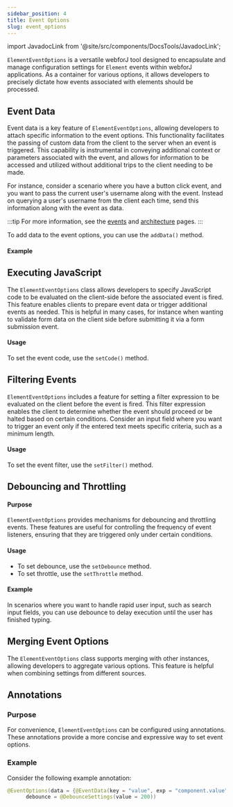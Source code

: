 ```yaml
---
sidebar_position: 4
title: Event Options
slug: event_options
---
```

<!-- sidebar_class_name: sidebar--item__hidden -->
import JavadocLink from '@site/src/components/DocsTools/JavadocLink';

<JavadocLink type="foundation" location="com/webforj/component/element/event/ElementEventOptions" top='true'/>

`ElementEventOptions` is a versatile webforJ tool designed to encapsulate and manage configuration settings for `Element` events within webforJ applications. As a container for various options, it allows developers to precisely dictate how events associated with elements should be processed.

## Event Data

Event data is a key feature of `ElementEventOptions`, allowing developers to attach specific information to the event options. This functionality facilitates the passing of custom data from the client to the server when an event is triggered. This capability is instrumental in conveying additional context or parameters associated with the event, and allows for information to be accessed and utilized without additional trips to the client needing to be made.

For instance, consider a scenario where you have a button click event, and you want to pass the current user's username along with the event. Instead on querying a user's username from the client each time, send this information along with the event as data.

:::tip
For more information, see the [events](../../ui/events.md) and [architecture](../../architecture/architecture.md) pages.
:::

To add data to the event options, you can use the `addData()` method.

#### Example

## Executing JavaScript

The `ElementEventOptions` class allows developers to specify JavaScript code to be evaluated on the client-side before the associated event is fired. This feature enables clients to prepare event data or trigger additional events as needed. This is helpful in many cases, for instance when wanting to validate form data on the client side before submitting it via a form submission event.

#### Usage
To set the event code, use the `setCode()` method.

## Filtering Events

`ElementEventOptions` includes a feature for setting a filter expression to be evaluated on the client before the event is fired. This filter expression enables the client to determine whether the event should proceed or be halted based on certain conditions. Consider an input field where you want to trigger an event only if the entered text meets specific criteria, such as a minimum length.

#### Usage
To set the event filter, use the `setFilter()` method.

## Debouncing and Throttling

#### Purpose
`ElementEventOptions` provides mechanisms for debouncing and throttling events. These features are useful for controlling the frequency of event listeners, ensuring that they are triggered only under certain conditions.

#### Usage
- To set debounce, use the `setDebounce` method.
- To set throttle, use the `setThrottle` method.

#### Example
In scenarios where you want to handle rapid user input, such as search input fields, you can use debounce to delay execution until the user has finished typing.

## Merging Event Options

The `ElementEventOptions` class supports merging with other instances, allowing developers to aggregate various options. This feature is helpful when combining settings from different sources.

## Annotations

### Purpose
For convenience, `ElementEventOptions` can be configured using annotations. These annotations provide a more concise and expressive way to set event options.

### Example
Consider the following example annotation:

```java
@EventOptions(data = {@EventData(key = "value", exp = "component.value")},
      debounce = @DebounceSettings(value = 200))
```